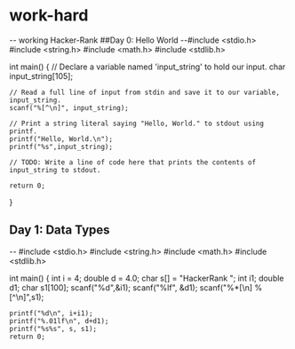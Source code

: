 # work-hard
-- working Hacker-Rank
##Day 0: Hello World
--#include <stdio.h>
#include <string.h>
#include <math.h>
#include <stdlib.h>

int main() {
    // Declare a variable named 'input_string' to hold our input.
    char input_string[105]; 
    
    // Read a full line of input from stdin and save it to our variable, input_string.
    scanf("%[^\n]", input_string); 
    
    // Print a string literal saying "Hello, World." to stdout using printf.
    printf("Hello, World.\n");
    printf("%s",input_string);
    
    // TODO: Write a line of code here that prints the contents of input_string to stdout.
    
    return 0;
}

## Day 1: Data Types
-- #include <stdio.h>
#include <string.h>
#include <math.h>
#include <stdlib.h>

int main() {
    int i = 4;
    double d = 4.0;
    char s[] = "HackerRank ";
    int i1;
    double d1;
    char s1[100];
    scanf("%d",&i1);
    scanf("%lf", &d1);
    scanf("%*[\n] %[^\n]",s1);

    printf("%d\n", i+i1);
    printf("%.01lf\n", d+d1);
    printf("%s%s", s, s1);
    return 0;
